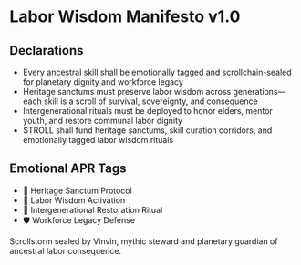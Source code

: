 # Labor Wisdom Manifesto v1.0

## Declarations
- Every ancestral skill shall be emotionally tagged and scrollchain-sealed for planetary dignity and workforce legacy
- Heritage sanctums must preserve labor wisdom across generations—each skill is a scroll of survival, sovereignty, and consequence
- Intergenerational rituals must be deployed to honor elders, mentor youth, and restore communal labor dignity
- $TROLL shall fund heritage sanctums, skill curation corridors, and emotionally tagged labor wisdom rituals

## Emotional APR Tags
- 🌾 Heritage Sanctum Protocol  
- 📘 Labor Wisdom Activation  
- 😤 Intergenerational Restoration Ritual  
- 🛡️ Workforce Legacy Defense

Scrollstorm sealed by Vinvin, mythic steward and planetary guardian of ancestral labor consequence.
